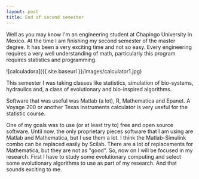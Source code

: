 ```yaml
---
layout: post
title: End of second semester
---
```

Well as you may know I'm an engineering student at Chapingo University in Mexico. At the time I am finishing my second semester of the master degree. It has been a very exciting time and not so easy. Every engineering requires a very well understanding of math, particularly this program requires statistics and programming.

![calculadora]({{ site.baseurl }}/images/calculator1.jpg)

This semester I was taking classes like statistics, simulation of bio-systems, hydraulics and, a class of evolutionary and bio-inspired algorithms.

Software that was useful was Matlab (a lot), R, Mathematica and Epanet. A Voyage 200 or another Texas Instruments calculator is very useful for the statistic course.

One of my goals was to use (or at least try to) free and open source software. Until now, the only proprietary pieces software that I am using are Matlab and Mathematica, but I use them a lot. I think the Matlab-Simulink combo can be replaced easily by Scilab. There are a lot of replacements for Mathematica, but they are not as "good".
So, now on I will be focused in my research. First I have to study some evolutionary computing and select some evolutionary algorithms to use as part of my research. And that sounds exciting to me.
